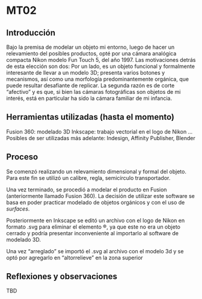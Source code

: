 # MT02
## Introducción 
Bajo la premisa de modelar un objeto mi entorno, luego de hacer un relevamiento del posibles productos, opté por una cámara analógica compacta Nikon modelo Fun Touch 5, del año 1997. Las motivaciones detrás de esta elección son dos: Por un lado, es un objeto funcional y formalmente interesante de llevar a un modelo 3D; presenta varios botones y mecanismos, así como una morfología predominantemente orgánica, que puede resultar desafiante de replicar. La segunda razón es de corte “afectivo” y es que, si bien las cámaras fotográficas son objetos de mi interés, está en particular ha sido la cámara familiar de mi infancia. 

## Herramientas utilizadas (hasta el momento)
Fusion 360: modelado 3D
Inkscape: trabajo vectorial en el logo de Nikon
…
Posibles de ser utilizadas más adelante: Indesign, Affinity Publisher, Blender


## Proceso
Se comenzó realizando un relevamiento dimensional y formal del objeto. Para este fin se utilizó un calibre, regla, semicírculo transportador. 

Una vez terminado, se procedió a modelar el producto en Fusion (anteriormente llamado Fusion 360). La decisión de utilizar este software se basa en poder practicar modelado de objetos orgánicos y con el uso de <i>surfaces</i>. 

Posteriormente en Inkscape se editó un archivo con el logo de Nikon en formato .svg para eliminar el elemento ®, ya que este no era un objeto cerrado y podría presentar inconveniente al importarlo al software de modelado 3D.

Una vez “arreglado” se importó el .svg al archivo con el modelo 3d y se optó por agregarlo en “altorrelieve” en la zona superior

## Reflexiones y observaciones 
TBD